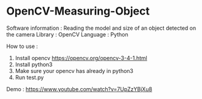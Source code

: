 # OpenCV-Measuring-Object

Software information : Reading the model and size of an object detected on the camera
Library              : OpenCV
Language             : Python

How to use :
1. Install opencv https://opencv.org/opencv-3-4-1.html
2. Install python3
3. Make sure your opencv has already in python3
4. Run test.py


Demo :
https://www.youtube.com/watch?v=7UpZzYBjXu8
